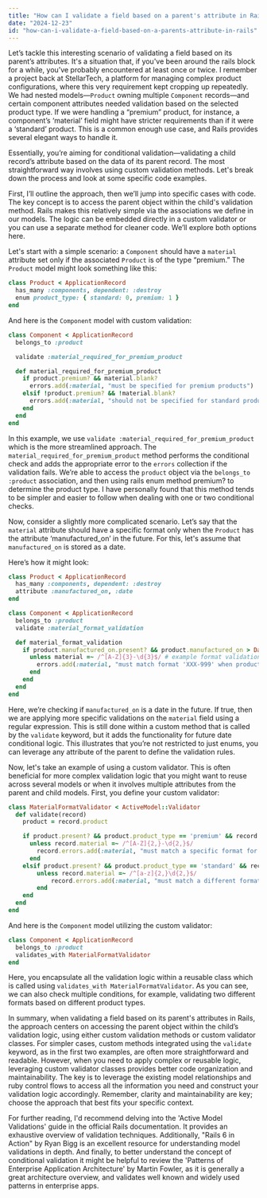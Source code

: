```yaml
---
title: "How can I validate a field based on a parent's attribute in Rails?"
date: "2024-12-23"
id: "how-can-i-validate-a-field-based-on-a-parents-attribute-in-rails"
---
```


Let’s tackle this interesting scenario of validating a field based on its parent’s attributes. It's a situation that, if you've been around the rails block for a while, you’ve probably encountered at least once or twice. I remember a project back at StellarTech, a platform for managing complex product configurations, where this very requirement kept cropping up repeatedly. We had nested models—`Product` owning multiple `Component` records—and certain component attributes needed validation based on the selected product type. If we were handling a “premium” product, for instance, a component’s ‘material’ field might have stricter requirements than if it were a ‘standard’ product. This is a common enough use case, and Rails provides several elegant ways to handle it.

Essentially, you’re aiming for conditional validation—validating a child record’s attribute based on the data of its parent record. The most straightforward way involves using custom validation methods. Let's break down the process and look at some specific code examples.

First, I’ll outline the approach, then we’ll jump into specific cases with code. The key concept is to access the parent object within the child's validation method. Rails makes this relatively simple via the associations we define in our models. The logic can be embedded directly in a custom validator or you can use a separate method for cleaner code. We’ll explore both options here.

Let's start with a simple scenario: a `Component` should have a `material` attribute set only if the associated `Product` is of the type “premium.” The `Product` model might look something like this:

```ruby
class Product < ApplicationRecord
  has_many :components, dependent: :destroy
  enum product_type: { standard: 0, premium: 1 }
end
```

And here is the `Component` model with custom validation:

```ruby
class Component < ApplicationRecord
  belongs_to :product

  validate :material_required_for_premium_product

  def material_required_for_premium_product
    if product.premium? && material.blank?
      errors.add(:material, "must be specified for premium products")
    elsif !product.premium? && !material.blank?
      errors.add(:material, "should not be specified for standard products")
    end
  end
end
```

In this example, we use `validate :material_required_for_premium_product` which is the more streamlined approach. The `material_required_for_premium_product` method performs the conditional check and adds the appropriate error to the `errors` collection if the validation fails. We’re able to access the `product` object via the `belongs_to :product` association, and then using rails enum method premium? to determine the product type. I have personally found that this method tends to be simpler and easier to follow when dealing with one or two conditional checks.

Now, consider a slightly more complicated scenario. Let’s say that the `material` attribute should have a specific format only when the `Product` has the attribute ‘manufactured_on’ in the future. For this, let's assume that `manufactured_on` is stored as a date.

Here’s how it might look:

```ruby
class Product < ApplicationRecord
  has_many :components, dependent: :destroy
  attribute :manufactured_on, :date
end

class Component < ApplicationRecord
  belongs_to :product
  validate :material_format_validation

  def material_format_validation
    if product.manufactured_on.present? && product.manufactured_on > Date.today
      unless material =~ /^[A-Z]{3}-\d{3}$/ # example format validation
        errors.add(:material, "must match format 'XXX-999' when product is manufactured in the future")
      end
    end
  end
end
```

Here, we’re checking if `manufactured_on` is a date in the future. If true, then we are applying more specific validations on the `material` field using a regular expression. This is still done within a custom method that is called by the `validate` keyword, but it adds the functionality for future date conditional logic. This illustrates that you’re not restricted to just enums, you can leverage any attribute of the parent to define the validation rules.

Now, let's take an example of using a custom validator. This is often beneficial for more complex validation logic that you might want to reuse across several models or when it involves multiple attributes from the parent and child models. First, you define your custom validator:

```ruby
class MaterialFormatValidator < ActiveModel::Validator
  def validate(record)
    product = record.product

    if product.present? && product.product_type == 'premium' && record.material.present?
      unless record.material =~ /^[A-Z]{2,}-\d{2,}$/
        record.errors.add(:material, "must match a specific format for premium products")
      end
    elsif product.present? && product.product_type == 'standard' && record.material.present?
        unless record.material =~ /^[a-z]{2,}\d{2,}$/
            record.errors.add(:material, "must match a different format for standard products")
        end
    end
  end
end
```
And here is the `Component` model utilizing the custom validator:

```ruby
class Component < ApplicationRecord
  belongs_to :product
  validates_with MaterialFormatValidator
end
```

Here, you encapsulate all the validation logic within a reusable class which is called using `validates_with MaterialFormatValidator`. As you can see, we can also check multiple conditions, for example, validating two different formats based on different product types.

In summary, when validating a field based on its parent's attributes in Rails, the approach centers on accessing the parent object within the child’s validation logic, using either custom validation methods or custom validator classes. For simpler cases, custom methods integrated using the `validate` keyword, as in the first two examples, are often more straightforward and readable. However, when you need to apply complex or reusable logic, leveraging custom validator classes provides better code organization and maintainability. The key is to leverage the existing model relationships and ruby control flows to access all the information you need and construct your validation logic accordingly. Remember, clarity and maintainability are key; choose the approach that best fits your specific context.

For further reading, I'd recommend delving into the 'Active Model Validations' guide in the official Rails documentation. It provides an exhaustive overview of validation techniques. Additionally, "Rails 6 in Action" by Ryan Bigg is an excellent resource for understanding model validations in depth. And finally, to better understand the concept of conditional validation it might be helpful to review the 'Patterns of Enterprise Application Architecture' by Martin Fowler, as it is generally a great architecture overview, and validates well known and widely used patterns in enterprise apps.
